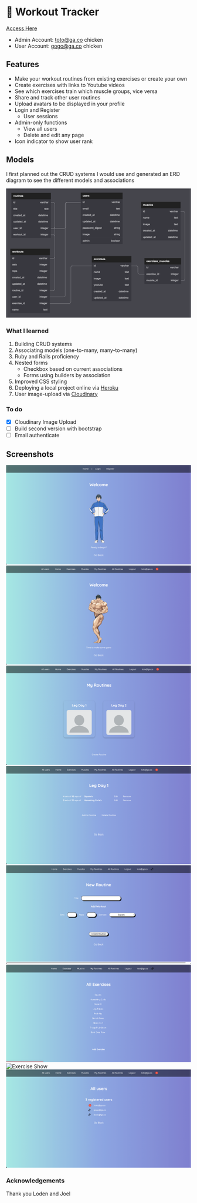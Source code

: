 # :muscle: Workout Tracker
[Access Here](http://jc197-workout-tracker.herokuapp.com/)
- Admin Account: toto@ga.co chicken
- User Account: gogo@ga.co chicken
## Features
- Make your workout routines from existing exercises or create your own
- Create exercises with links to Youtube videos
- See which exercises train which muscle groups, vice versa
- Share and track other user routines
- Upload avatars to be displayed in your profile
- Login and Register
    - User sessions
- Admin-only functions
    - View all users
    - Delete and edit any page
- Icon indicator to show user rank

## Models
I first planned out the CRUD systems I would use and generated an ERD diagram to see the different models and associations

![ERD Diagram](/app/assets/images/ERD.png)

### What I learned
1. Building CRUD systems
2. Associating models (one-to-many, many-to-many)
3. Ruby and Rails proficiency
4. Nested forms
    - Checkbox based on current associations
    - Forms using builders by association
5. Improved CSS styling
6. Deploying a local project online via [Heroku](https://www.heroku.com/)
7. User image-upload via [Cloudinary](https://cloudinary.com/)

### To do
- [x] Cloudinary Image Upload
- [ ] Build second version with bootstrap
- [ ] Email authenticate

## Screenshots
![Homepage](/app/assets/images/Homepage.png)
![Homepage(Logged-In](/app/assets/images/LoggedIn.png)
![All Routines](/app/assets/images/Myroutines.png)
![Routine List](/app/assets/images/Routinelist.png)
![Create Routine](/app/assets/images/Createroutine.png)
![Exercise List](/app/assets/images/Exerciselist.png)
![Exercise Show](/app/assets/images/Exerciseshow.png)
![Admin Users](/app/assets/images/Allusers.png)

### Acknowledgements
Thank you Loden and Joel